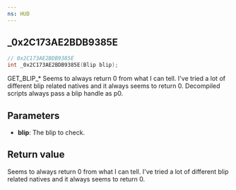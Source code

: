 ```yaml
---
ns: HUD
---
```

## _0x2C173AE2BDB9385E

```c
// 0x2C173AE2BDB9385E
int _0x2C173AE2BDB9385E(Blip blip);
```

GET_BLIP_*
Seems to always return 0 from what I can tell. I've tried a lot of different blip related natives and it always seems to return 0. Decompiled scripts always pass a blip handle as p0.

## Parameters
* **blip**: The blip to check.

## Return value
Seems to always return 0 from what I can tell. I've tried a lot of different blip related natives and it always seems to return 0.
